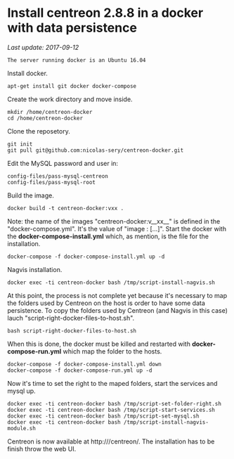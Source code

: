 # Install centreon 2.8.8 in a docker with data persistence

*Last update: 2017-09-12*

`The server running docker is an Ubuntu 16.04`

Install docker.

    apt-get install git docker docker-compose
Create the work directory and move inside.

    mkdir /home/centreon-docker
    cd /home/centreon-docker
Clone the reposetory.

    git init
    git pull git@github.com:nicolas-sery/centreon-docker.git
Edit the MySQL password and user in:

    config-files/pass-mysql-centreon
    config-files/pass-mysql-root
Build the image.

    docker build -t centreon-docker:vxx .
Note: the name of the images "centreon-docker:v__xx__" is defined in the "docker-compose.yml". It's the value of "image : […]".
Start the docker with the **docker-compose-install.yml** which, as mention, is the file for the installation.

    docker-compose -f docker-compose-install.yml up -d
Nagvis installation.

    docker exec -ti centreon-docker bash /tmp/script-install-nagvis.sh
At this point, the process is not complete yet because it's necessary to map the folders used by Centreon on the host is order to have some data persistence.
To copy the folders used by Centreon (and Nagvis in this case) lauch "script-right-docker-files-to-host.sh".

    bash script-right-docker-files-to-host.sh
When this is done, the docker must be killed and restarted with **docker-compose-run.yml** which map the folder to the hosts.

    docker-compose -f docker-compose-install.yml down
    docker-compose -f docker-compose-run.yml up -d
Now it's time to set the right to the maped folders, start the services and mysql up.

    docker exec -ti centreon-docker bash /tmp/script-set-folder-right.sh
    docker exec -ti centreon-docker bash /tmp/script-start-services.sh
    docker exec -ti centreon-docker bash /tmp/script-set-mysql.sh
    docker exec -ti centreon-docker bash /tmp/script-install-nagvis-module.sh
Centreon is now available at http://<your-server>/centreon/. The installation has to be finish throw the web UI.
